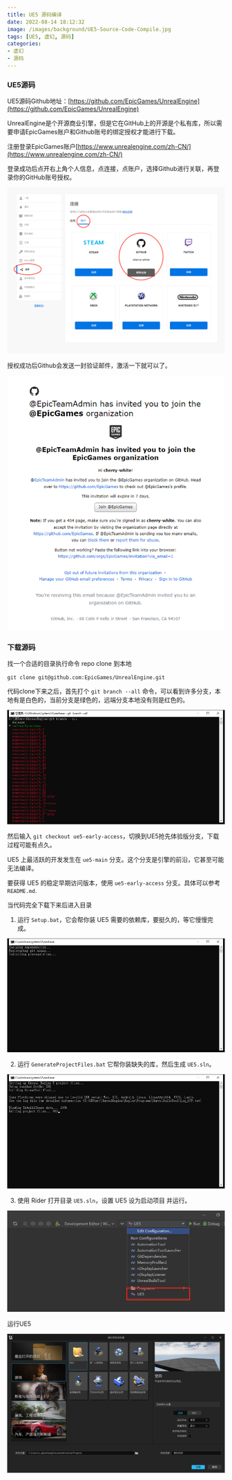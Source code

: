 ```yaml
---
title: UE5 源码编译
date: 2022-08-14 18:12:32
image: /images/background/UE5-Source-Code-Compile.jpg
tags: [UE5, 虚幻, 源码]
categories:
- 虚幻
- 源码
---
```


### UE5源码

UE5源码Github地址：[https://github.com/EpicGames/UnrealEngine](https://github.com/EpicGames/UnrealEngine)

UnrealEngine是个开源商业引擎，但是它在GitHub上的开源是个私有库，所以需要申请EpicGames账户和Github账号的绑定授权才能进行下载。

注册登录EpicGames账户[https://www.unrealengine.com/zh-CN/](https://www.unrealengine.com/zh-CN/)

登录成功后点开右上角个人信息，点连接，点账户，选择Github进行关联，再登录你的GitHub账号授权。

![授权登录](/images/article/UnrealEngine/AuthorizedLogin.jpg)

授权成功后Github会发送一封验证邮件，激活一下就可以了。

![激活](/images/article/UnrealEngine/JoinEpicGames.png)

### 下载源码

找一个合适的目录执行命令 repo clone 到本地
```git
git clone git@github.com:EpicGames/UnrealEngine.git
```
代码clone下来之后，首先打个 `git branch --all` 命令，可以看到许多分支，本地有是白色的，当前分支是绿色的，远端分支本地没有则是红色的。

![Unreal代码分支](/images/article/UnrealEngine/UnrealCodeBranch.jpg)

然后输入 `git checkout ue5-early-access`，切换到UE5抢先体验版分支，下载过程可能有点久。

UE5 上最活跃的开发发生在 `ue5-main` 分支。这个分支是引擎的前沿，它甚至可能无法编译。

要获得 UE5 的稳定早期访问版本，使用 `ue5-early-access` 分支。具体可以参考`README.md`.

当代码完全下载下来后进入目录

1. 运行 `Setup.bat`，它会帮你装 UE5 需要的依赖库，要挺久的，等它慢慢完成。

![运行Setup.bat](/images/article/UnrealEngine/SetUp.png)

2. 运行 `GenerateProjectFiles.bat` 它帮你装缺失的库，然后生成 `UE5.sln`。

![运行GenerateProjectFiles.bat](/images/article/UnrealEngine/GenerateProjectFiles.jpg)

3. 使用 Rider 打开目录 `UE5.sln`，设置 UE5 设为启动项目 并运行。
   
![设置启动项为UE5](/images/article/UnrealEngine/SetRunUE5.jpg)

运行UE5

![UE5](/images/article/UnrealEngine/UE5.jpg)
